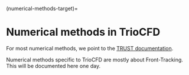(numerical-methods-target)=
# Numerical methods in TrioCFD


For most numerical methods, we point to the [TRUST documentation](https://cea-trust-platform.readthedocs.io/en/latest/_srcs_processed/user_guide/num_meth/index.html).


Numerical methods specific to TrioCFD are mostly about Front-Tracking. This will be documented here one day.